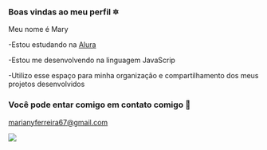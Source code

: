 ### Boas vindas ao meu perfil 🔯

Meu nome é Mary

-Estou estudando na [Alura](https://www.alura.com.br)

-Estou me desenvolvendo na linguagem JavaScrip

-Utilizo esse espaço para minha organização e compartilhamento dos meus projetos desenvolvidos

### Você pode entar comigo em contato comigo 📧
marianyferreira67@gmail.com



![](https://github.com/90marymar/90marymar/assets/170973623/2debfdd5-d35f-431d-9889-a78208cd32e5)

